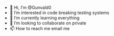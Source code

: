 - 👋 Hi, I’m @Gunvald0
- 👀 I’m interested in code breaking testing systems
- 🌱 I’m currently learning everything 
- 💞️ I’m looking to collaborate on private 
- 📫 How to reach me email me

<!---
Gunvald0/Gunvald0 is a ✨ special ✨ repository because its `README.md` (this file) appears on your GitHub profile.
You can click the Preview link to take a look at your changes.
--->
